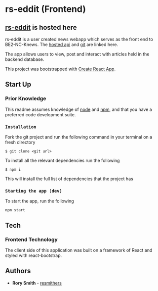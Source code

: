# rs-eddit (Frontend)

## [rs-eddit](https://rs-eddit.netlify.com) is hosted here 

rs-eddit is a user created news webapp which serves as the front end to BE2-NC-Knews. 
The [hosted api](https://rs-knews.herokuapp.com/api) and [git](github.com/resmithers/BE2-NC-Knews) are linked here.

The app allows users to view, post and interact with articles held in the backend database.

This project was bootstrapped with [Create React App](https://github.com/facebook/create-react-app).

## Start Up

### Prior Knowledge
This readme assumes knowledge of [node](https://nodejs.org/en/) and [npm](https://www.npmjs.com), and that you have a preferred code development suite.

### `Installation`

Fork the git project and run the following command in your terminal on a fresh directory
```
$ git clone <git url>
```

To install all the relevant dependencies run the following
```
$ npm i
```
This will install the full list of dependencies that the project has

### `Starting the app (dev)`

To start the app, run the following
```
npm start
```

## Tech

### Frontend Technology
The client side of this application was built on a framework of React and styled with react-bootstrap.

## Authors

* **Rory Smith** - [resmithers](https://github.com/resmithers)